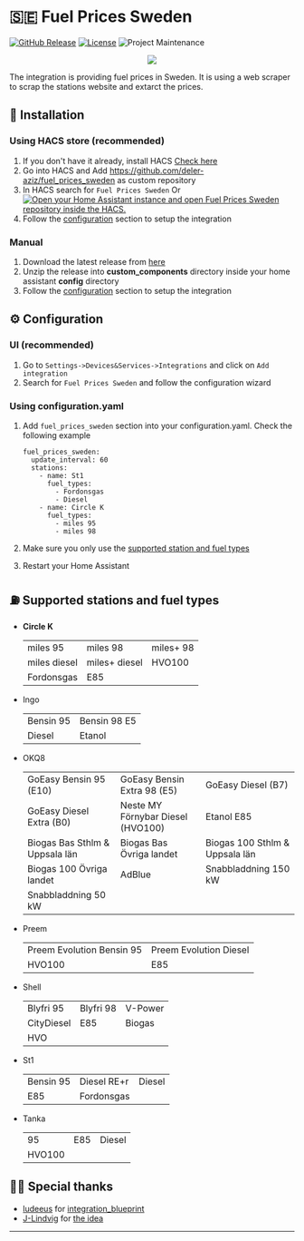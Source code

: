 

# 🇸🇪 Fuel Prices Sweden

[![GitHub Release][releases-shield]][releases]
[![License][license-shield]](LICENSE)
![Project Maintenance][maintenance-shield]



<p align="center">
  <img src="https://raw.githubusercontent.com/deler-aziz/fuel_prices_sweden/main/images/logo.png">
</p>


The integration is providing fuel prices in Sweden. It is using a web scraper to scrap the stations website and extarct the prices.


## 🚀 Installation
### Using HACS store (recommended)
1. If you don't have it already, install HACS [Check here](https://hacs.xyz/docs/setup/download/)
2. Go into HACS and Add https://github.com/deler-aziz/fuel_prices_sweden as custom repository
3. In HACS search for `Fuel Prices Sweden` Or [![Open your Home Assistant instance and open Fuel Prices Sweden repository inside the HACS.](https://my.home-assistant.io/badges/hacs_repository.svg)](https://my.home-assistant.io/redirect/hacs_repository/?owner=deler-aziz&repository=fuel_prices_sweden)
4. Follow the [configuration](#Configuration) section to setup the integration


### Manual
1. Download the latest release from [here](https://github.com/deler-aziz/fuel_prices_sweden/releases)
2. Unzip the release into **custom_components** directory inside your home assistant **config** directory
3. Follow the [configuration](#Configuration) section to setup the integration

## ⚙️ Configuration
### UI (recommended)
1. Go to `Settings->Devices&Services->Integrations` and click on `Add integration`
2. Search for `Fuel Prices Sweden` and follow the configuration wizard

### Using configuration.yaml
1. Add `fuel_prices_sweden` section into your configuration.yaml. Check the following example

    ```
    fuel_prices_sweden:
      update_interval: 60
      stations:
        - name: St1
          fuel_types:
            - Fordonsgas
            - Diesel
        - name: Circle K
          fuel_types:
            - miles 95
            - miles 98
    ```
2. Make sure you only use the [supported station and fuel types](#Supported-stations-and-fuel-types)
3. Restart your Home Assistant


## ⛽︎ Supported stations and fuel types

- **Circle K**

    <table>
        <tr><td>miles 95</td><td>miles 98</td><td>miles+ 98</td></tr>
        <tr><td>miles diesel</td><td>miles+ diesel</td><td>HVO100</td></tr>
        <tr><td>Fordonsgas</td><td>E85</td><td></td></tr>
    </table>

- Ingo
    <table>
        <tr><td>Bensin 95</td><td>Bensin 98 E5</td></tr>
        <tr><td>Diesel</td><td>Etanol</td></tr>
    </table>

- OKQ8
    <table>
        <tr><td>GoEasy Bensin 95 (E10)</td><td>GoEasy Bensin Extra 98 (E5)</td><td>GoEasy Diesel (B7)</td></tr>
        <tr><td>GoEasy Diesel Extra (B0)</td><td>Neste MY Förnybar Diesel (HVO100)</td><td>Etanol E85</td></tr>
        <tr><td>Biogas Bas Sthlm & Uppsala län</td><td>Biogas Bas Övriga landet</td><td>Biogas 100 Sthlm & Uppsala län</td></tr>
        <tr><td>Biogas 100 Övriga landet</td><td>AdBlue</td><td>Snabbladdning 150 kW</td></tr>
        <tr><td>Snabbladdning 50 kW</td><td></td><td></td></tr>
    </table>

- Preem
    <table>
        <tr><td>Preem Evolution Bensin 95</td><td>Preem Evolution Diesel</td></tr>
        <tr><td>HVO100</td><td>E85</td></tr>
    </table>

- Shell
    <table>
        <tr><td>Blyfri 95</td><td>Blyfri 98</td><td>V-Power</td></tr>
        <tr><td>CityDiesel</td><td>E85</td><td>Biogas</td></tr>
        <tr><td>HVO</td><td></td><td></td></tr>
    </table>

- St1
    <table>
        <tr><td>Bensin 95</td><td>Diesel RE+r</td><td>Diesel</td></tr>
        <tr><td>E85</td><td>Fordonsgas</td><td></td></tr>
    </table>

- Tanka
    <table>
        <tr><td>95</td><td>E85</td><td>Diesel</td></tr>
        <tr><td>HVO100</td><td></td><td></td></tr>
    </table>

## 🙏🏽 Special thanks
- [ludeeus](https://github.com/ludeeus) for [integration_blueprint](https://github.com/ludeeus/integration_blueprint)
- [J-Lindvig](https://github.com/J-Lindvig) for [the idea](https://github.com/J-Lindvig/Fuelprices_DK)

***
[releases]: https://github.com/deler-aziz/fuel_prices_sweden/releases
[releases-shield]: https://img.shields.io/github/v/release/deler-aziz/fuel_prices_sweden?style=for-the-badge
[license-shield]: https://img.shields.io/github/license/deler-aziz/fuel_prices_sweden?style=for-the-badge
[maintenance-shield]: https://img.shields.io/badge/maintainer-deler%20aziz-blue?style=for-the-badge



